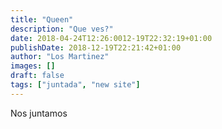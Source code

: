 ```yaml
---
title: "Queen"
description: "Que ves?"
date: 2018-04-24T12:26:0012-19T22:32:19+01:00
publishDate: 2018-12-19T22:21:42+01:00
author: "Los Martinez"
images: []
draft: false
tags: ["juntada", "new site"]
---
```

Nos juntamos
<!--stackedit_data:
eyJoaXN0b3J5IjpbMTQxMTA0OTQwMF19
-->